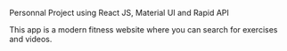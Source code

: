 Personnal Project using React JS, Material UI and Rapid API 

This app is a modern fitness website where you can search for exercises and videos.